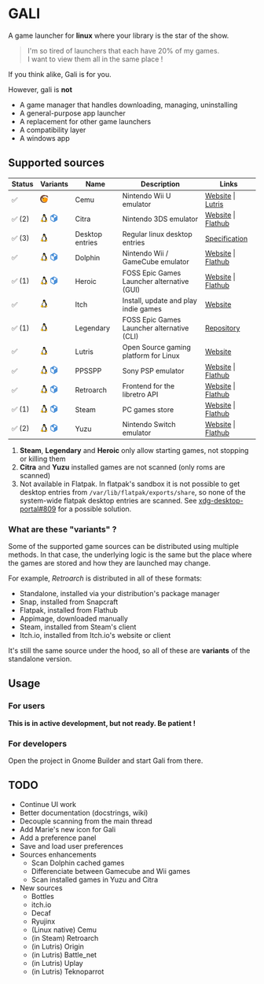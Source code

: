 # GALI

A game launcher for **linux** where your library is the star of the show.


> I'm so tired of launchers that each have 20% of my games.  
I want to view them all in the same place !

If you think alike, Gali is for you.

However, gali is **not** 

* A game manager that handles downloading, managing, uninstalling
* A general-purpose app launcher
* A replacement for other game launchers
* A compatibility layer
* A windows app

## Supported sources

<table>
	<thead>
		<tr>
			<th>Status</th>
			<th>Variants</th>
			<th>Name</th>
			<th>Description</th>
			<th>Links</th>
		</tr>
	</thead>
	<tbody>
		<!-- Cemu -->
		<tr>
			<td>✅</td>
			<td>
				<img src="docs/icons/lutris.svg" alt="Lutris" title="Lutris" width="16">
			</td>
			<td>Cemu</td>
			<td>Nintendo Wii U emulator</td>
			<td>
				<a href="https://cemu.info">Website</a> |
				<a href="https://lutris.net/games/cemu/">Lutris</a>
			</td>
		</tr>
		<!-- Citra -->
		<tr>
			<td>✅ (2)</td>
			<td>
				<img src="docs/icons/tux.svg" alt="Native" title="Native" width="16"> 
				<img src="docs/icons/flatpak.svg" alt="Flatpak" title="Flatpak" width="16">
			</td>
			<td>Citra</td>
			<td>Nintendo 3DS emulator</td>
			<td>
				<a href="https://citra-emu.org/">Website</a> |
				<a href="https://flathub.org/apps/details/org.citra_emu.citra">Flathub</a>
			</td>
		</tr>
		<!-- Desktop entries -->
		<tr>
			<td>✅ (3)</td>
			<td>
				<img src="docs/icons/tux.svg" alt="Native" title="Native" width="16">
			</td>
			<td>Desktop entries</td>
			<td>Regular linux desktop entries</td>
			<td>
				<a href="https://specifications.freedesktop.org/desktop-entry-spec/desktop-entry-spec-latest.html">Specification</a>
			</td>
		</tr>
		<!-- Dolphin -->
		<tr>
			<td>✅</td>
			<td>
				<img src="docs/icons/tux.svg" alt="Native" title="Native" width="16"> 
				<img src="docs/icons/flatpak.svg" alt="Flatpak" title="Flatpak" width="16">
			</td>
			<td>Dolphin</td>
			<td>Nintendo Wii / GameCube emulator</td>
			<td>
				<a href="https://dolphin-emu.org">Website</a> |
				<a href="https://flathub.org/apps/details/org.DolphinEmu.dolphin-emu">Flathub</a>
			</td>
		</tr>
		<!-- Heroic -->
		<tr>
			<td>✅ (1)</td>
			<td>
				<img src="docs/icons/tux.svg" alt="Native" title="Native" width="16"> 
				<img src="docs/icons/flatpak.svg" alt="Flatpak" title="Flatpak" width="16">
			</td>
			<td>Heroic</td>
			<td>FOSS Epic Games Launcher alternative (GUI)</td>
			<td>
				<a href="https://heroicgameslauncher.com/">Website</a> |
				<a href="https://flathub.org/apps/details/com.heroicgameslauncher.hgl">Flathub</a>
			</td>
		</tr>
		<!-- Itch -->
		<tr>
			<td>✅</td>
			<td>
				<img src="docs/icons/tux.svg" alt="Native" title="Native" width="16"> 
			</td>
			<td>Itch</td>
			<td>Install, update and play indie games</td>
			<td>
				<a href="https://itch.io/app">Website</a>
			</td>
		</tr>
		<!-- Legendary -->
		<tr>
			<td>✅ (1)</td>
			<td>
				<img src="docs/icons/tux.svg" alt="Native" title="Native" width="16">
			</td>
			<td>Legendary</td>
			<td>FOSS Epic Games Launcher alternative (CLI)</td>
			<td>
				<a href="https://github.com/derrod/legendary">Repository</a>
			</td>
		</tr>
		<!-- Lutris -->
		<tr>
			<td>✅</td>
			<td>
				<img src="docs/icons/tux.svg" alt="Native" title="Native" width="16">
			</td>
			<td>Lutris</td>
			<td>Open Source gaming platform for Linux</td>
			<td>
				<a href="https://lutris.net">Website</a>
			</td>
		</tr>
		<!-- PPSSPP -->
		<tr>
			<td>✅</td>
			<td>
				<img src="docs/icons/tux.svg" alt="Native" title="Native" width="16"> 
				<img src="docs/icons/flatpak.svg" alt="Flatpak" title="Flatpak" width="16">
			</td>
			<td>PPSSPP</td>
			<td>Sony PSP emulator</td>
			<td>
				<a href="https://www.ppsspp.org/">Website</a> |
				<a href="https://flathub.org/apps/details/org.ppsspp.PPSSPP">Flathub</a>
			</td>
		</tr>
		<!-- Retroarch -->
		<tr>
			<td>✅</td>
			<td>
				<img src="docs/icons/tux.svg" alt="Native" title="Native" width="16"> 
				<img src="docs/icons/flatpak.svg" alt="Flatpak" title="Flatpak" width="16">
			</td>
			<td>Retroarch</td>
			<td>Frontend for the libretro API</td>
			<td>
				<a href="https://www.retroarch.com/">Website</a> |
				<a href="https://flathub.org/apps/details/org.libretro.RetroArch">Flathub</a>
			</td>
		</tr>
		<!-- Steam -->
		<tr>
			<td>✅ (1)</td>
			<td>
				<img src="docs/icons/tux.svg" alt="Native" title="Native" width="16"> 
				<img src="docs/icons/flatpak.svg" alt="Flatpak" title="Flatpak" width="16">
			</td>
			<td>Steam</td>
			<td>PC games store</td>
			<td>
				<a href="https://store.steampowered.com">Website</a> |
				<a href="https://flathub.org/apps/details/com.valvesoftware.Steam">Flathub</a>
			</td>
		</tr>
		<!-- Yuzu -->
		<tr>
			<td>✅ (2)</td>
			<td>
				<img src="docs/icons/tux.svg" alt="Native" title="Native" width="16"> 
				<img src="docs/icons/flatpak.svg" alt="Flatpak" title="Flatpak" width="16">
			</td>
			<td>Yuzu</td>
			<td>Nintendo Switch emulator</td>
			<td>
				<a href="https://yuzu-emu.org">Website</a> |
				<a href="https://flathub.org/apps/details/org.yuzu_emu.yuzu">Flathub</a>
			</td>
		</tr>
	</tbody>
</table>

1. **Steam**, **Legendary** and **Heroic** only allow starting games, not stopping or killing them
2. **Citra** and **Yuzu** installed games are not scanned (only roms are scanned)
3. Not available in Flatpak.
In flatpak's sandbox it is not possible to get desktop entries from `/var/lib/flatpak/exports/share`, so none of the system-wide flatpak desktop entries are scanned. See [xdg-desktop-portal#809](https://github.com/flatpak/xdg-desktop-portal/issues/809) for a possible solution.

### What are these "variants" ?
Some of the supported game sources can be distributed using multiple methods. In that case, the underlying logic is the same but the place where the games are stored and how they are launched may change.

For example, *Retroarch* is distributed in all of these formats:
- Standalone, installed via your distribution's package manager
- Snap, installed from Snapcraft
- Flatpak, installed from Flathub
- Appimage, downloaded manually
- Steam, installed from Steam's client
- Itch.io, installed from Itch.io's website or client

It's still the same source under the hood, so all of these are **variants** of the standalone version.

## Usage

### For users
**This is in active development, but not ready. Be patient !**

### For developers
Open the project in Gnome Builder and start Gali from there.

## TODO

* Continue UI work
* Better documentation (docstrings, wiki)
* Decouple scanning from the main thread
* Add Marie's new icon for Gali 
* Add a preference panel
* Save and load user preferences
* Sources enhancements
	* Scan Dolphin cached games
	* Differenciate between Gamecube and Wii games
	* Scan installed games in Yuzu and Citra
* New sources
	* Bottles
	* itch.io
	* Decaf
	* Ryujinx
	* (Linux native) Cemu
	* (in Steam) Retroarch
	* (in Lutris) Origin
	* (in Lutris) Battle_net
	* (in Lutris) Uplay
	* (in Lutris) Teknoparrot
